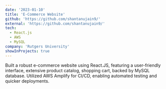 ```yaml
---
date: '2023-01-10'
title: 'E-Commerce Website'
github: 'https://github.com/shantanujain9/'
external: 'https://github.com/shantanujain9/'
tech:
  - React.js
  - AWS
  - MySQL
company: 'Rutgers University'
showInProjects: true
---
```


Built a robust e-commerce website using React.JS, featuring a user-friendly interface, extensive product catalog,
shopping cart, backed by MySQL database. Utilized AWS Amplify for CI/CD, enabling automated testing and quicker deployments.
